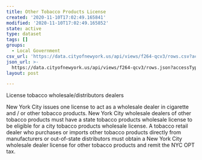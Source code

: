 ```yaml
---
title: Other Tobacco Products License
created: '2020-11-10T17:02:49.165841'
modified: '2020-11-10T17:02:49.165852'
state: active
type: dataset
tags: []
groups:
  - Local Government
csv_url: 'https://data.cityofnewyork.us/api/views/f264-qcv3/rows.csv?accessType=DOWNLOAD'
json_url: >-
  https://data.cityofnewyork.us/api/views/f264-qcv3/rows.json?accessType=DOWNLOAD
layout: post

---
```

License tobacco wholesale/distributors dealers

New York City issues one license to act as a wholesale dealer in cigarette and / or other tobacco products.  New York City wholesale dealers of other tobacco products must have a state tobacco products wholesale license to be eligible for a city tobacco products wholesale license. A tobacco retail dealer who purchases or imports other tobacco products directly from manufacturers or out-of-state distributors must obtain a New York City wholesale dealer license for other tobacco products and remit the NYC OPT tax.
